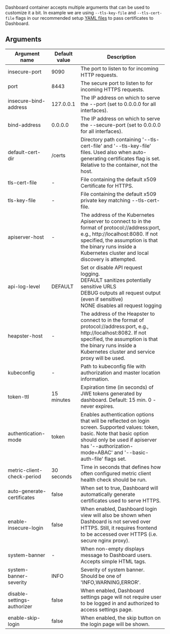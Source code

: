 Dashboard container accepts multiple arguments that can be used to customize it a bit. In example we are using `--tls-key-file` and `--tls-cert-file` flags in our recommended setup [YAML files](https://github.com/kubernetes/dashboard/blob/master/aio/deploy/recommended/kubernetes-dashboard.yaml#L114) to pass certificates to Dashboard.

## Arguments

| Argument name               | Default value | Description                                                                                                                                                                                                                                         |
|-----------------------------|---------------|-----------------------------------------------------------------------------------------------------------------------------------------------------------------------------------------------------------------------------------------------------|
| insecure-port               | 9090          | The port to listen to for incoming HTTP requests.                                                                                                                                                                                                   |
| port                        | 8443          | The secure port to listen to for incoming HTTPS requests.                                                                                                                                                                                           |
| insecure-bind-address       | 127.0.0.1     | The IP address on which to serve the --port (set to 0.0.0.0 for all interfaces).                                                                                                                                                                    |
| bind-address                | 0.0.0.0       | The IP address on which to serve the --secure-port (set to 0.0.0.0 for all interfaces).                                                                                                                                                             |
| default-cert-dir            | /certs        | Directory path containing '--tls-cert-file' and '--tls-key-file' files. Used also when auto-generating certificates flag is set. Relative to the container, not the host.                                                                           |
| tls-cert-file               | -             | File containing the default x509 Certificate for HTTPS.                                                                                                                                                                                             |
| tls-key-file                | -             | File containing the default x509 private key matching --tls-cert-file.                                                                                                                                                                              |
| apiserver-host              | -             | The address of the Kubernetes Apiserver to connect to in the format of protocol://address:port, e.g., http://localhost:8080. If not specified, the assumption is that the binary runs inside a Kubernetes cluster and local discovery is attempted. |
| api-log-level              | DEFAULT        | Set or disable API request logging.<br />DEFAULT sanitizes potentially sensitive URLS<br />DEBUG outputs all request output (even if sensitive)<br />NONE disables all request logging |
| heapster-host               | -             | The address of the Heapster to connect to in the format of protocol://address:port, e.g., http://localhost:8082. If not specified, the assumption is that the binary runs inside a Kubernetes cluster and service proxy will be used.               |
| kubeconfig                  | -             | Path to kubeconfig file with authorization and master location information.                                                                                                                                                                         |
| token-ttl                   | 15 minutes    | Expiration time (in seconds) of JWE tokens generated by dashboard. Default: 15 min. 0 - never expires.                                                                                                                                              |
| authentication-mode         | token         | Enables authentication options that will be reflected on login screen. Supported values: token, basic. Note that basic option should only be used if apiserver has '--authorization-mode=ABAC' and '--basic-auth-file' flags set.                   |
| metric-client-check-period  | 30 seconds    | Time in seconds that defines how often configured metric client health check should be run.                                                                                                                                                         |
| auto-generate-certificates  | false         | When set to true, Dashboard will automatically generate certificates used to serve HTTPS.                                                                                                                                                           |
| enable-insecure-login       | false         | When enabled, Dashboard login view will also be shown when Dashboard is not served over HTTPS. Still, it requires frontend to be accessed over HTTPS (i.e. secure nginx proxy).                                                                     |
| system-banner               | -             | When non-empty displays message to Dashboard users. Accepts simple HTML tags.                                                                                                                                                                       |
| system-banner-severity      | INFO          | Severity of system banner. Should be one of 'INFO,WARNING,ERROR'.                                                                                                                                                                                   |
| disable-settings-authorizer | false         | When enabled, Dashboard settings page will not require user to be logged in and authorized to access settings page.                                                                                                                                 |                                                       
| enable-skip-login           | false         | When enabled, the skip button on the login page will be shown.                    |     